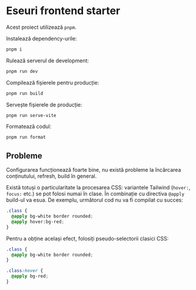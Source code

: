 # Eseuri frontend starter

Acest proiect utilizează `pnpm`.

Instalează dependency-urile:

```sh
pnpm i
```

Rulează serverul de development:

```sh
pnpm run dev
```

Compilează fișierele pentru producție:

```sh
pnpm run build
```

Servește fișierele de producție:

```sh
pnpm run serve-vite
```

Formatează codul:

```sh
pnpm run format
```

## Probleme

Configurarea funcționează foarte bine, nu există probleme la încărcarea conținutului, refresh, build în general.

Există totuși o particularitate la procesarea CSS: variantele Tailwind
(`hover:`, `focus:` etc.) se pot folosi numai în clase. În combinație cu
directiva `@apply` build-ul va esua. De exemplu, următorul cod nu va
fi compilat cu succes:

```css
.class {
  @apply bg-white border rounded;
  @apply hover:bg-red;
}
```

Pentru a obține același efect, folosiți pseudo-selectorii clasici CSS:

```css
.class {
  @apply bg-white border rounded;
}

.class:hover {
  @apply bg-red;
}
```
